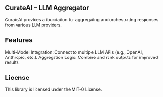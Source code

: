## CurateAI – LLM Aggregator

CurateAI provides a foundation for aggregating and orchestrating responses from various LLM providers. 

## Features

Multi-Model Integration: Connect to multiple LLM APIs (e.g., OpenAI, Anthropic, etc.).
Aggregation Logic: Combine and rank outputs for improved results.

## License

This library is licensed under the MIT-0 License.

